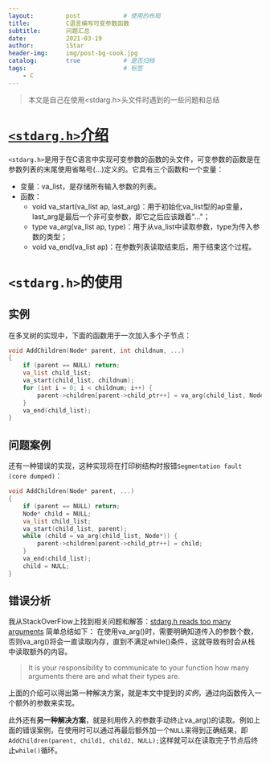 ```yaml
---
layout:         post            # 使用的布局
title:          C语言编写可变参数函数
subtitle:       问题汇总
date:           2021-03-19
author:         iStar
header-img:     img/post-bg-cook.jpg
catalog:        true            # 是否归档
tags:                           # 标签
    - C
---
```


> 本文是自己在使用<stdarg.h>头文件时遇到的一些问题和总结

# [`<stdarg.h>`介绍](https://www.runoob.com/cprogramming/c-standard-library-stdarg-h.html)

`<stdarg.h>`是用于在C语言中实现可变参数的函数的头文件，可变参数的函数是在参数列表的末尾使用省略号(...)定义的。它具有三个函数和一个变量：
- 变量：va_list，是存储所有输入参数的列表。
- 函数：
  - void va_start(va_list ap, last_arg)：用于初始化va_list型的ap变量，last_arg是最后一个非可变参数，即它之后应该跟着"..."；
  - type va_arg(va_list ap, type)：用于从va_list中读取参数，type为传入参数的类型；
  - void va_end(va_list ap)：在参数列表读取结束后，用于结束这个过程。

# `<stdarg.h>`的使用

## 实例
在多叉树的实现中，下面的函数用于一次加入多个子节点：
```C
void AddChildren(Node* parent, int childnum, ...)
{
    if (parent == NULL) return;
    va_list child_list;
    va_start(child_list, childnum);
    for (int i = 0; i < childnum; i++) {
        parent->children[parent->child_ptr++] = va_arg(child_list, Node*);
    }
    va_end(child_list);
}
```

## 问题案例
还有一种错误的实现，这种实现将在打印树结构时报错`Segmentation fault (core dumped)`：

```C
void AddChildren(Node* parent, ...)
{
    if (parent == NULL) return;
    Node* child = NULL;
    va_list child_list;
    va_start(child_list, parent);
    while (child = va_arg(child_list, Node*)) {
        parent->children[parent->child_ptr++] = child;
    }
    va_end(child_list);
    child = NULL;
}
```
## 错误分析
我从StackOverFlow上找到相关问题和解答：[stdarg.h reads too many arguments](https://stackoverflow.com/questions/9774803/stdarg-h-reads-too-many-arguments)
简单总结如下：
在使用va_arg()时，需要明确知道传入的参数个数，否则va_arg()将会一直读取内存，直到不满足while()条件，这就导致有时会从栈中读取额外的内容。

> It is your responsibility to communicate to your function how many arguments there are and what their types are.

上面的介绍可以得出第一种解决方案，就是本文中提到的*实例*，通过向函数传入一个额外的参数来实现。

此外还有**另一种解决方案**，就是利用传入的参数手动终止va_arg()的读取。例如上面的错误案例，在使用时可以通过再最后额外加一个`NULL`来得到正确结果，即`AddChildren(parent, child1, child2, NULL);`这样就可以在读取完子节点后终止`while()`循环。